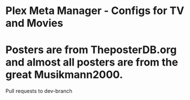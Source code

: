 # Plex Meta Manager - Configs for TV and Movies

# Posters are from TheposterDB.org and almost all posters are from the great Musikmann2000.

Pull requests to dev-branch
